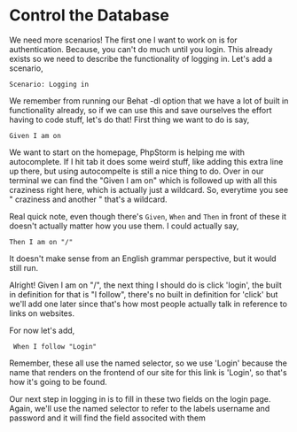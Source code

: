 # Control the Database

We need more scenarios! The first one I want to work on is for authentication. 
Because, you can't do much until you login. This already exists so we need to
describe the functionality of logging in. Let's add a scenario,

    Scenario: Logging in

We remember from running our Behat -dl option that we have a lot of built in functionality
already, so if we can use this and save ourselves the effort having to code stuff, let's
do that! First thing we want to do is say,

    Given I am on 

We want to start on the homepage, PhpStorm is helping me with autocomplete. If I hit tab
it does some weird stuff, like adding this extra line up there, but using autocompelte is
still a nice thing to do. Over in our terminal we can find the "Given I am on" which is followed
up with all this craziness right here, which is actually just a wildcard. So, everytime you see
" craziness and another " that's a wildcard. 

Real quick note, even though there's `Given`, `When` and `Then` in front of these it doesn't actually
matter how you use them. I could actually say,

    Then I am on "/"

It doesn't make sense from an English grammar perspective, but it would still run.

Alright! Given I am on "/", the next thing I should do is click 'login', the built in definition for
that is "I follow", there's no built in definition for 'click' but we'll add one later since that's
how most people actually talk in reference to links on websites.

For now let's add,

     When I follow "Login"

Remember, these all use the named selector, so we use 'Login' because the name that renders on the frontend
of our site for this link is 'Login', so that's how it's going to be found. 

Our next step in logging in is to fill in these two fields on the login page. Again, we'll use the named
selector to refer to the labels username and password and it will find the field associted with them

